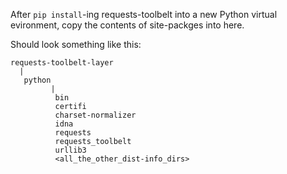 After `pip install`-ing requests-toolbelt into a new Python virtual evironment, copy the contents of site-packges into here.

Should look something like this:
```
requests-toolbelt-layer
  |
   python
         |
          bin
          certifi
          charset-normalizer
          idna
          requests
          requests_toolbelt
          urllib3
          <all_the_other_dist-info_dirs>
```
